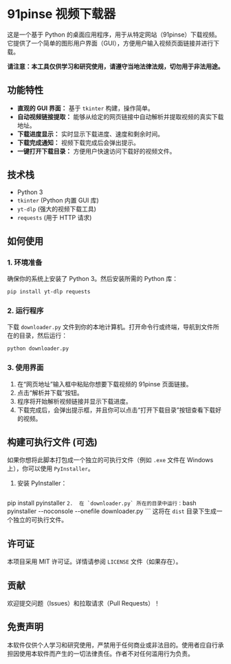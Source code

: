# 91pinse 视频下载器

这是一个基于 Python 的桌面应用程序，用于从特定网站（91pinse）下载视频。它提供了一个简单的图形用户界面（GUI），方便用户输入视频页面链接并进行下载。

**请注意：本工具仅供学习和研究使用，请遵守当地法律法规，切勿用于非法用途。**

## 功能特性

*   **直观的 GUI 界面：** 基于 `tkinter` 构建，操作简单。
*   **自动视频链接提取：** 能够从给定的网页链接中自动解析并提取视频的真实下载地址。
*   **下载进度显示：** 实时显示下载进度、速度和剩余时间。
*   **下载完成通知：** 视频下载完成后会弹出提示。
*   **一键打开下载目录：** 方便用户快速访问下载好的视频文件。

## 技术栈

*   Python 3
*   `tkinter` (Python 内置 GUI 库)
*   `yt-dlp` (强大的视频下载工具)
*   `requests` (用于 HTTP 请求)

## 如何使用

### 1. 环境准备

确保你的系统上安装了 Python 3。然后安装所需的 Python 库：

```bash
pip install yt-dlp requests
```

### 2. 运行程序

下载 `downloader.py` 文件到你的本地计算机。打开命令行或终端，导航到文件所在的目录，然后运行：

```bash
python downloader.py
```

### 3. 使用界面

1.  在“网页地址”输入框中粘贴你想要下载视频的 91pinse 页面链接。
2.  点击“解析并下载”按钮。
3.  程序将开始解析视频链接并显示下载进度。
4.  下载完成后，会弹出提示框，并且你可以点击“打开下载目录”按钮查看下载好的视频。

## 构建可执行文件 (可选)

如果你想将此脚本打包成一个独立的可执行文件（例如 `.exe` 文件在 Windows 上），你可以使用 `PyInstaller`。

1.  安装 PyInstaller：
    ```bash
pip install pyinstaller
    ```
2.  在 `downloader.py` 所在的目录中运行：
    ```bash
pyinstaller --noconsole --onefile downloader.py
    ```
    这将在 `dist` 目录下生成一个独立的可执行文件。

## 许可证

本项目采用 MIT 许可证。详情请参阅 `LICENSE` 文件（如果存在）。

## 贡献

欢迎提交问题（Issues）和拉取请求（Pull Requests）！

## 免责声明

本软件仅供个人学习和研究使用，严禁用于任何商业或非法目的。使用者应自行承担因使用本软件而产生的一切法律责任。作者不对任何滥用行为负责。

